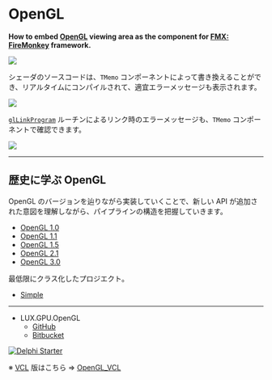 # OpenGL
**How to embed [OpenGL](https://en.wikipedia.org/wiki/OpenGL) viewing area as the component for [FMX: FireMonkey](https://en.wikipedia.org/wiki/FireMonkey) framework.**

![](https://github.com/LUXOPHIA/OpenGL/raw/master/--------/_SCREENSHOT/OpenGL.png)

シェーダのソースコードは、`TMemo` コンポーネントによって書き換えることができ、リアルタイムにコンパイルされて、適宜エラーメッセージも表示されます。

![](https://github.com/LUXOPHIA/OpenGL/raw/master/--------/_SCREENSHOT/OpenGL-Shader-Vertex.png)

[`glLinkProgram`](https://www.khronos.org/registry/OpenGL-Refpages/gl4/html/glLinkProgram.xhtml) ルーチンによるリンク時のエラーメッセージも、`TMemo` コンポーネントで確認できます。

![](https://github.com/LUXOPHIA/OpenGL/raw/master/--------/_SCREENSHOT/OpenGL-Program.png)

----
## 歴史に学ぶ OpenGL

OpenGL のバージョンを辿りながら実装していくことで、新しい API が追加された意図を理解しながら、パイプラインの構造を把握していきます。

* [OpenGL 1.0](https://github.com/LUXOPHIA/OpenGL/tree/OpenGL-1.0)
* [OpenGL 1.1](https://github.com/LUXOPHIA/OpenGL/tree/OpenGL-1.1)
* [OpenGL 1.5](https://github.com/LUXOPHIA/OpenGL/tree/OpenGL-1.5)
* [OpenGL 2.1](https://github.com/LUXOPHIA/OpenGL/tree/OpenGL-2.1)
* [OpenGL 3.0](https://github.com/LUXOPHIA/OpenGL/tree/OpenGL-3.0)

最低限にクラス化したプロジエクト。

* [Simple](https://github.com/LUXOPHIA/OpenGL/tree/simple)

----
* LUX.GPU.OpenGL
    * [GitHub](https://github.com/LUXOPHIA/LUX.GPU.OpenGL)
    * [Bitbucket](https://bitbucket.org/LUXOPHIA/lux.gpu.opengl)

[![Delphi Starter](http://img.en25.com/EloquaImages/clients/Embarcadero/%7B063f1eec-64a6-4c19-840f-9b59d407c914%7D_dx-starter-bn159.png)](https://www.embarcadero.com/jp/products/delphi/starter)

※ [VCL]((https://www.wikiwand.com/ja/Visual_Component_Library)) 版はこちら ⇒ [OpenGL_VCL](https://github.com/LUXOPHIA/OpenGL_VCL/)
